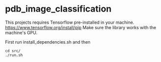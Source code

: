 # pdb_image_classification
This projects requires Tensorflow pre-installed in your machine.
https://www.tensorflow.org/install/pip
Make sure the library works with the machine's GPU.

First run install_dependencies.sh and then 
```
cd src/
./run.sh
```
